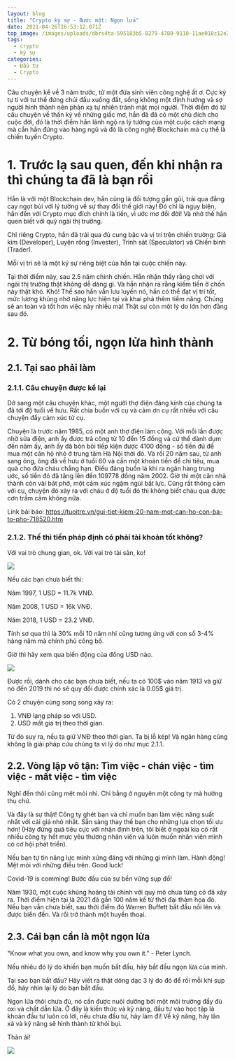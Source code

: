 ```yaml
---
layout: blog
title: "Crypto ký sự - Bước một: Ngọn lửa"
date: 2021-04-26T16:53:12.071Z
top_image: /images/uploads/dbrs4ta-595183b5-8279-4780-9118-11ae018c12e2.png
tags:
  - crypto
  - ký sự
categories:
  - Đầu tư
  - Crypto
---
```

Câu chuyện kể về 3 năm trước, từ một đứa sinh viên công nghệ ất ơ. Cực kỳ tự ti với tư thế đứng chúi đầu xuống đất, sống không một định hướng và sợ người hình thành nên phản xạ tự nhiên tránh mặt mọi người. Thời điểm đó từ câu chuyện về thần kỳ về những giấc mơ, hắn đã đã có một chủ đích cho cuộc đời, đó là thời điểm hắn lãnh ngộ ra lý tưởng của một cuộc cách mạng mà cần hắn đứng vào hàng ngũ và đó là công nghệ Blockchain mà cụ thể là chiến tuyến Crypto.

<!-- more -->

# 1. Trước lạ sau quen, đến khi nhận ra thì chúng ta đã là bạn rồi

Hẳn là với một Blockchain dev, hắn cũng là đối tượng gần gũi, trải qua đắng cay ngọt bùi với lý tưởng về sự thay đổi thế giới này! Đó chỉ là ngụy biện, hắn đến với Crypto mục đích chính là tiền, vì ước mơ đổi đời! Và nhờ thế hắn quen biết với quý ngài thị trường.

Chỉ riêng Crypto, hắn đã trải qua đủ cung bậc và vị trí trên chiến trường: Giả kim (Developer), Luyện rồng (Invester), Trinh sát (Speculator) và Chiến binh (Trader).

Mỗi vị trí sẽ là một ký sự riêng biệt của hắn tại cuộc chiến này.

Tại thời điểm này, sau 2.5 năm chinh chiến. Hắn nhận thấy rằng chơi với ngài thị trường thật không dễ dàng gì. Và hắn nhận ra rằng kiếm tiền ở chốn này thật khó. Khó! Thế sao hắn vẫn lưu luyến nó, hắn có thể đạt vị trí tốt, mức lương khủng nhờ năng lực hiện tại và khai phá thêm tiềm năng. Chúng sẽ an toàn và tốt hơn việc này nhiều mà! Thật sự còn một lý do lớn hơn đằng sau đó.

# 2. Từ bóng tối, ngọn lửa hình thành

## 2.1. Tại sao phải làm

### 2.1.1. Câu chuyện được kể lại

Dở sang một câu chuyện khác, một người thợ điện đáng kính của chúng ta đã tới độ tuổi về hưu. Rất chia buồn với cụ và cảm ơn cụ rất nhiều với câu chuyện đầy cảm xúc từ cụ.

Chuyện là trước năm 1985, có một anh thợ điện làm công. Với mỗi lần được nhờ sửa điện, anh ấy được trả công từ 10 đến 15 đồng và cứ thế dành dụm đến năm ấy, anh ấy đã bòn bỏi tiếp kiện được 4100 đồng - số tiền đủ để mua một căn hộ nhỏ ở trung tâm Hà Nội thời đó. Và rồi 20 năm sau, từ anh sang ông, ông đã về hưu ở tuổi 60 và cần một khoản tiền để chi tiêu, mua quà cho đứa cháu chẳng hạn. Điều đáng buồn là khi ra ngân hàng trung ước, số tiền đó đã tăng lên đến 109778 đồng năm 2002. Giờ thì một căn nhà thành còn vài bát phở, một cảm xúc ngậm ngùi bất lực. Cũng rất thông cảm với cụ, chuyện đó xảy ra với cháu ở độ tuổi đó thì không biết cháu qua được cơn trầm cảm không nữa.

Link bài báo: https://tuoitre.vn/gui-tiet-kiem-20-nam-mot-can-ho-con-ba-to-pho-718520.htm

### 2.1.2. Thế thì tiền pháp định có phải tài khoản tốt không?

Với vai trò chung gian, ok. Với vai trò tài sản, ko!

![](/images/uploads/usd-to-vnd.png)

Nếu các bạn chưa biết thì: 

Năm 1997, 1 USD = 11.7k VNĐ.

Năm 2008, 1 USD = 16k VNĐ.

Năm 2018, 1 USD = 23.2 VNĐ.

Tính sơ qua thì là 30% mỗi 10 năm nhỉ cũng tương ứng với con số 3-4% hàng năm mà chính phủ công bố.

Giờ thì hãy xem qua biến động của đồng USD nào.

![](https://cdn.howmuch.net/articles/Rise-and-Fall-of-the-USD-64c2.jpg)

Được rồi, dành cho các bạn chưa biết, nếu ta có 100$ vào năm 1913 và giữ nó đến 2019 thì nó sẽ quy đổi được chính xác là 0.05$ giá trị.

Có 2 chuyện cùng song song xảy ra:

1. VNĐ lạng pháp so với USD.
2. USD mất giá trị theo thời gian.

Từ đó suy ra, nếu ta giữ VNĐ theo thời gian. Ta bị lỗ kép! Và ngân hàng cũng không là giải pháp cứu chúng ta vì lý do như mục 2.1.1.

## 2.2. Vòng lặp vô tận: Tìm việc - chán việc - tìm việc - mất việc - tìm việc

Nghĩ đến thôi cũng mệt mỏi nhỉ. Chi bằng ở nguyên một công ty mà hưởng thụ chứ.

Và đây là sự thật! Công ty ghét bạn và chỉ muốn bạn làm việc năng suất nhất với cái giá nhỏ nhất. Sẵn sàng thay thế bạn cho những lựa chọn tối ưu hơn! (Hãy đừng quá tiêu cực với nhận định trên, tôi biết ở ngoài kia có rất nhiều công ty hết mực yêu thương nhân viên và luôn muốn nhân viên mình có cơ hội phát triển).

Nếu bạn tự tin năng lực mình xứng đáng với những gì mình làm. Hành động! Mệt mỏi với những điều trên. Good luck!

Covid-19 is comming! Bước đầu của sự bền vững sụp đổ!

Năm 1930, một cuộc khủng hoảng tài chính với quy mô chưa từng có đã xảy ra. Thời điểm hiện tại là 2021 đã gần 100 năm kể từ thời đại thảm họa đó. Nếu bạn vẫn chưa biết, sau thời điểm đó Warren Buffett bắt đầu nổi lên và được biến đến. Và rồi trở thành một huyền thoại.

## 2.3. Cái bạn cần là một ngọn lửa

"Know what you own,  and know why you own it." - Peter Lynch.

Nếu nhiêu đó lý do khiến bạn muốn bắt đầu, hãy bắt đầu ngọn lửa của mình.

Tại sao bạn bắt đầu? Hãy viết ra thật dõng dạc 3 lý do đó để rồi mỗi khi sụp đổ, hãy nhìn lại lý do bạn bắt đầu.

Ngọn lửa thôi chưa đủ, nó cần được nuôi dưỡng bởi một môi trường đẩy đủ oxi và chất dẫn lửa. Ở đây là kiến thức và kỹ năng, đầu tư vào học tập là khoản đầu tư luôn có lời, nếu chưa đầu tư, hãy làm đi! Về kỹ năng, hãy lăn xả và kỹ năng sẽ hình thành từ khói bụi.

Thân ái!

![](/images/uploads/10_years_of_carciphona_by_shilin_d8v4vyt-fullview.jpg)